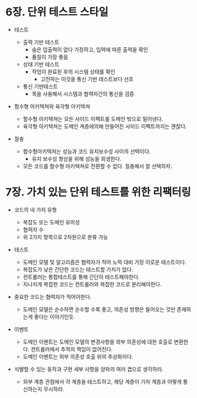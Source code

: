 # 6장. 단위 테스트 스타일

-   테스트
    -   출력 기반 테스트
        -   숨은 입출력이 없다 가정하고, 입력에 따른 출력을 확인
        -   품질이 가장 좋음
    -   상태 기반 테스트
        -   작업이 완료된 후의 시스템 상태를 확인
            -   고전파는 이것을 통신 기반 테스트보다 선호
    -   통신 기반테스트
        -   목을 사용해서 시스템과 협력자간의 통신을 검증

-   함수형 아키텍쳐와 육각형 아키텍쳐
    -   함수형 아키텍쳐는 모든 사이드 이펙트를 도메인 밖으로 밀어낸다.
    -   육각형 아키텍쳐는 도메인 계층에의해 만들어진 사이드 이펙트까지는 괜찮다.
-   절충
    -   함수형아키텍처는 성능과 코드 유지보수성 사이의 선택이다.
        -   유지 보수성 향상을 위해  성능을 희생한다.
    -   모든 코드를 함수형 아키텍쳐로 전환할 수 없다. 절충해서 잘 선택하자.



# 7장. 가치 있는 단위 테스트를 위한 리팩터링

-   코드의  네 가지 유형
    -   복잡도 또는 도메인 유의성
    -   협력자 수
    -   위 2가지 항목으로 2차원으로 분류 가능
-   테스트
    -   도메인 모델 및 알고리즘은 협력자가 적어 노력 대비 가장 이로운 테스트이다.
    -   복잡도가 낮은 간단한 코드는 테스트할 가치가 없다.
    -   컨트롤러는 통합테스트를 통해 간단히 테스트해야한다.
    -   지나치게 복잡한 코드는 컨트롤러와 복잡한 코드로 분리해야한다.

-   중요한 코드는 협력자가 적어야한다.
    -   도메인 모델은 순수하면 순수할 수록 좋고, 의존성 방향은 들어오는 것만 존재하는게 좋다는 이야기인듯.
-   이벤트
    -   도메인 이벤트는 도메인 모델의 변경사항을 외부 의존성에 대한 호출로 변환한다. 컨트롤러에서 추적의 책임이 없어진다.
    -   도메인 이벤트는 외부 의존성 호출 위의 추상화이다.
-   식별할 수 있는 동작과 구현 세부 사항을 양파의 여러 겹으로 생각하라.
    -   외부 계층 관점에서 각 계층을 테스트하고, 해당 계층이 기저 계층과 어떻게 통신하는지 무시하라.
